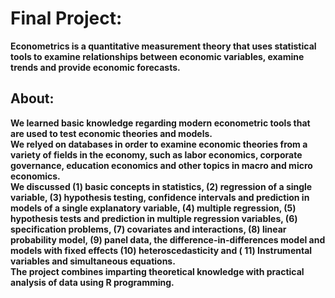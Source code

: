 # Final Project:
<b>Econometrics is a quantitative measurement theory that uses statistical tools to examine relationships between economic variables, examine trends and provide economic forecasts.<b>

## About:
We learned basic knowledge regarding modern econometric tools that are used to test economic theories and models.<br>
We relyed on databases in order to examine economic theories from a variety of fields in the economy, such as labor economics, corporate governance, education economics and other topics in macro and micro economics.<br>
We discussed (1) <b>basic concepts in statistics<b>, (2) <b>regression of a single variable<b>, (3) <b>hypothesis testing<b>, <b>confidence intervals<b> and <b>prediction in models of a single explanatory variable<b>, (4) <b>multiple regression<b>, (5) <b>hypothesis tests and prediction in multiple regression variables<b>, (6)<b> specification problems<b>, (7) <b>covariates and interactions<b>, (8) <b>linear probability model<b>, (9)<b> panel data<b>, <b>the difference-in-differences model and models with fixed effects <b>(10) <b>heteroscedasticity <b>and ( 11)<b> Instrumental variables and simultaneous equations.<b><br>
The project combines imparting theoretical knowledge with practical analysis of data using R programming.